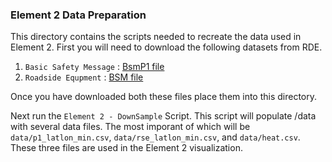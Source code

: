 ### Element 2 Data Preparation

This directory contains the scripts needed to recreate the data used in Element 2.
First you will need to download the following datasets from RDE.

1. `Basic Safety Message` : [BsmP1 file](https://www.its-rde.net/data/showdf?dataSetNumber=10178)
2. `Roadside Equpment` : [BSM file](https://www.its-rde.net/data/showdf?dataSetNumber=10182)

Once you have downloaded both these files place them into this directory.

Next run the `Element 2 - DownSample` Script.  This script will populate /data with several data files.  The most imporant of which will be `data/p1_latlon_min.csv`, `data/rse_latlon_min.csv`, and `data/heat.csv`.  These three files are used in the Element 2 visualization.